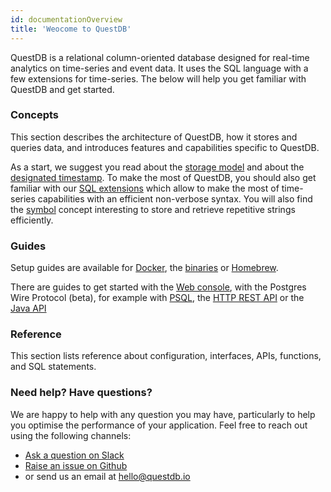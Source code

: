 ```yaml
---
id: documentationOverview
title: 'Weocome to QuestDB'
--- 
```


QuestDB is a relational column-oriented database designed for real-time analytics on time-series and event data.
It uses the SQL language with a few extensions for time-series. 
The below will help you get familiar with QuestDB and get started. 

### Concepts
This section describes the architecture of QuestDB, how it stores and queries data, and introduces
features and capabilities specific to QuestDB. 
 
As a start, we suggest you read about the [storage model](storageModel.md) and 
about the [designated timestamp](designatedTimestamp.md). To make the most of QuestDB, you should also get 
familiar with our [SQL extensions](sqlOverview.md) which allow to make the most of time-series capabilities with 
an efficient non-verbose syntax. You will also find the [symbol](symbol.md) concept interesting 
to store and retrieve repetitive strings efficiently.

### Guides
Setup guides are available for [Docker](guideDocker.md), the [binaries](guideBinaries.md) or [Homebrew](guideHomebrew.md).

There are guides to get started with the [Web console](consoleGuide.md), with the Postgres Wire Protocol (beta), for example with [PSQL](guidePSQL.md), 
the [HTTP REST API](guideREST.md) or the [Java API](embeddedJavaAPI.md)

### Reference
This section lists reference about configuration, interfaces, APIs, functions, and SQL statements. 

### Need help? Have questions?
We are happy to help with any question you may have, particularly to help 
you optimise the performance of your application. Feel free to reach out using the following channels: 
- [Ask a question on Slack](https://join.slack.com/t/questdb/shared_invite/enQtNzk4Nzg4Mjc2MTE2LTEzZThjMzliMjUzMTBmYzVjYWNmM2UyNWJmNDdkMDYyZmE0ZDliZTQxN2EzNzk5MDE3Zjc1ZmJiZmFiZTIwMGY>)
- [Raise an issue on Github](https://github.com/questdb/questdb/issues)
- or send us an email at [hello@questdb.io](mailto:hello@questdb.io)

